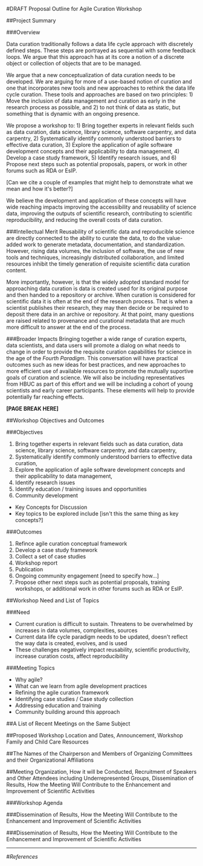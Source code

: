 #DRAFT Proposal Outline for Agile Curation Workshop

##Project Summary

###Overview

Data curation traditionally follows a data life cycle approach with discretely defined steps. These steps are portrayed as sequential with some feedback loops. We argue that this approach has at its core a notion of a discrete object or collection of objects that are to be managed. 

We argue that a new conceptualization of data curation needs to be developed. We are arguing for more of a use-based notion of curation and one that incorporates new tools and new approaches to rethink the data life cycle curation. These tools and approaches are based on two principles: 1) Move the inclusion of data management and curation as early in the research process as possible, and 2) to not think of data as static, but something that is dynamic with an ongoing presence.

We propose a workshop to: 1) Bring together experts in relevant fields such as data curation, data science, library science, software carpentry, and data carpentry, 2) Systematically identify commonly understood barriers to effective data curation, 3) Explore the application of agile software development concepts and their applicability to data management, 4) Develop a case study framework, 5) Identify research issues, and 6) Propose next steps such as potential proposals, papers, or work in other forums such as RDA or EsIP.

[Can we cite a couple of examples that might help to demonstrate what we mean and how it's better?]

We believe the development and application of these concepts will have wide reaching impacts improving the accessibility and reusability of science data, improving the outputs of scientific research, contributing to scientific reproducibility, and reducing the overall costs of data curation.

###Intellectual Merit
Reusability of scientific data and reproducible science are directly connected to the ability to curate the data, to do the value-added work to generate metadata, documentation, and standardization. However, rising data volumes, the inclusion of software, the use of new tools and techniques, increasingly distributed collaboration, and limited resources inhibit the timely generation of requisite scientific data curation content.

More importantly, however, is that the widely adopted standard model for approaching data curation is data is created used for its original purpose and then handed to a repository or archive. When curation is considered for scientific data it is often at the end of the research process. That is when a scientist publishes their research, they may then decide or be required to deposit there data in an archive or repository. At that point, many questions are raised related to provenance and curational metadata that are much more difficult to answer at the end of the process.

###Broader Impacts
Bringing together a wide range of curation experts, data scientists, and data users will promote a dialog on what needs to change in order to provide the requisite curation capabilities for science in the age of the *Fourth Paradigm*. This conversation will have practical outcomes such as new ideas for best practices, and new approaches to more efficient use of available resources to promote the mutually suportive goals of curation and science. We will also be including representatives from HBUC as part of this effort and we will be including a cohort of young scientists and early career participants. These elements will help to provide potentially far reaching effects.

**[PAGE BREAK HERE]**

##Workshop Objectives and Outcomes

###Objectives
1. Bring together experts in relevant fields such as data curation, data science, library science, software carpentry, and data carpentry, 
2. Systematically identify commonly understood barriers to effective data curation, 
3. Explore the application of agile software development concepts and their applicability to data management, 
4. Identify research issues
5. Identify education / training issues and opportunities
6. Community development


  * Key Concepts for Discussion
  * Key topics to be explored include [isn't this the same thing as key concepts?]

###Outcomes
1. Refince agile curation conceptual framework
2. Develop a case study framework
2. Collect a set of case studies
3. Workshop report
4. Publication
5. Ongoing community engagement [need to specify how...]
6. Propose other next steps such as potential proposals, training workshops, or additional work in other forums such as RDA or EsIP.

##Workshop Need and List of Topics

###Need
* Current curation is difficult to sustain. Threatens to be overwhelmed by increases in data volumes, complexities, sources
* Current data life cycle paradigm needs to be updated, doesn't reflect the way data is created, evolves, and is used
* These challenges negatively impact reusability, scientific productivity, increase curation costs, affect reproducibility

###Meeting Topics
* Why agile?
* What can we learn from agile development practices
* Refining the agile curation framework
* Identifying case studies / Case study collection
* Addressing education and training
* Community building around this approach

##A List of Recent Meetings on the Same Subject

##Proposed Workshop Location and Dates, Announcement, Workshop Family and Child Care Resources

##The Names of the Chairperson and Members of Organizing Committees and their Organizational Affiliations

##Meeting Organization, How it will be Conducted, Recruitment of Speakers and Other Attendees including Underrepresented Groups, Dissemination of Results, How the Meeting Will Contribute to the Enhancement and Improvement of Scientific Activities

###Workshop Agenda

###Dissemination of Results, How the Meeting Will Contribute to the Enhancement and Improvement of Scientific Activities

###Dissemination of Results, How the Meeting Will Contribute to the Enhancement and Improvement of Scientific Activities

___


#*References*

